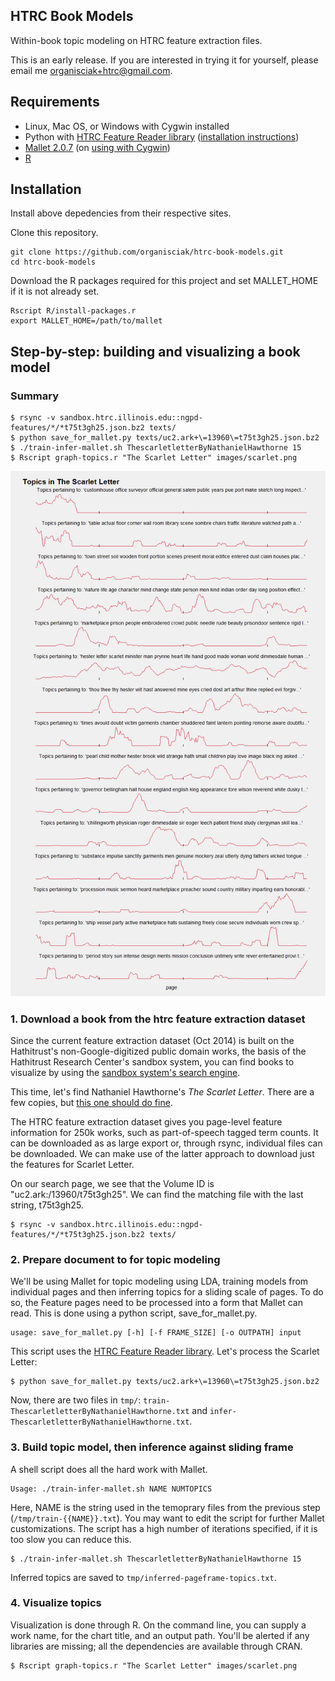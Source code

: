 HTRC Book Models
----------------

Within-book topic modeling on HTRC feature extraction files.

This is an early release. If you are interested in trying it for yourself, please email me organisciak+htrc@gmail.com.


## Requirements

- Linux, Mac OS, or Windows with Cygwin installed
- Python with [HTRC Feature Reader library](https://github.com/organisciak/htrc-feature-reader) ([installation instructions](https://github.com/organisciak/htrc-feature-reader/blob/master/README.md#installation))
- [Mallet 2.0.7](http://mallet.cs.umass.edu/) (on [using with Cygwin](http://stackoverflow.com/a/24791097/233577))
- [R](http://www.r-project.org/)

## Installation

Install above depedencies from their respective sites.

Clone this repository.

    git clone https://github.com/organisciak/htrc-book-models.git
    cd htrc-book-models

Download the R packages required for this project and set MALLET_HOME if it is not already set.

    Rscript R/install-packages.r
    export MALLET_HOME=/path/to/mallet

## Step-by-step: building and visualizing a book model

### Summary

    $ rsync -v sandbox.htrc.illinois.edu::ngpd-features/*/*t75t3gh25.json.bz2 texts/
    $ python save_for_mallet.py texts/uc2.ark+\=13960\=t75t3gh25.json.bz2
    $ ./train-infer-mallet.sh ThescarletletterByNathanielHawthorne 15
    $ Rscript graph-topics.r "The Scarlet Letter" images/scarlet.png

![The Scarlet Letter topics](images/scarlet.png)

### 1. Download a book from the htrc feature extraction dataset

Since the current feature extraction dataset (Oct 2014) is built on the Hathitrust's non-Google-digitized public domain works, the basis of the Hathitrust Research Center's sandbox system, you can find books to visualize by using the [sandbox system's search engine](https://sandbox.htrc.illinois.edu/blacklight).

This time, let's find Nathaniel Hawthorne's _The Scarlet Letter_. There are a few copies, but [this one should do fine](https://sandbox.htrc.illinois.edu/blacklight/catalog/uc2.ark:/13960/t75t3gh25).

The HTRC feature extraction dataset gives you page-level feature information for 250k works, such as part-of-speech tagged term counts. It can be downloaded as as large export or, through rsync, individual files can be downloaded. We can make use of the latter approach to download just the features for Scarlet Letter.

On our search page, we see that the Volume ID is "uc2.ark:/13960/t75t3gh25". We can find the matching file with the last string, t75t3gh25.

    $ rsync -v sandbox.htrc.illinois.edu::ngpd-features/*/*t75t3gh25.json.bz2 texts/

### 2. Prepare document to for topic modeling

We'll be using Mallet for topic modeling using LDA, training models from individual pages and then inferring topics for a sliding scale of pages. To do so, the Feature pages need to be processed into a form that Mallet can read. This is done using a python script, save_for_mallet.py.

    usage: save_for_mallet.py [-h] [-f FRAME_SIZE] [-o OUTPATH] input

This script uses the [HTRC Feature Reader library](https://github.com/organisciak/htrc-feature-reader). Let's process the Scarlet Letter:

    $ python save_for_mallet.py texts/uc2.ark+\=13960\=t75t3gh25.json.bz2

Now, there are two files in `tmp/`: `train-ThescarletletterByNathanielHawthorne.txt` and `infer-ThescarletletterByNathanielHawthorne.txt`.
 
### 3. Build topic model, then inference against sliding frame

A shell script does all the hard work with Mallet.

    Usage: ./train-infer-mallet.sh NAME NUMTOPICS

Here, NAME is the string used in the temoprary files from the previous step (`/tmp/train-{{NAME}}.txt`).
You may want to edit the script for further Mallet customizations. The script has a high number of iterations specified, if it is too slow you can reduce this.

    $ ./train-infer-mallet.sh ThescarletletterByNathanielHawthorne 15

Inferred topics are saved to `tmp/inferred-pageframe-topics.txt`.  

### 4. Visualize topics

Visualization is done through R. On the command line, you can supply a work name, for the chart title, and an output path. You'll be alerted if any libraries are missing; all the dependencies are available through CRAN.

    $ Rscript graph-topics.r "The Scarlet Letter" images/scarlet.png
